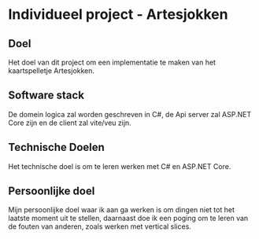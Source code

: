 # Individueel project - Artesjokken




## Doel

Het doel van dit project om een implementatie te maken van het kaartspelletje Artesjokken.

## Software stack

De domein logica zal worden geschreven in C#, de Api server zal ASP.NET Core zijn en de client zal vite/veu zijn. 

## Technische Doelen

Het technische doel is om te leren werken met C# en ASP.NET Core.

## Persoonlijke doel

Mijn persoonlijke doel waar ik aan ga werken is om dingen niet tot het laatste moment uit te stellen, daarnaast doe ik een poging om te leren van de fouten van anderen, zoals werken met vertical slices.
